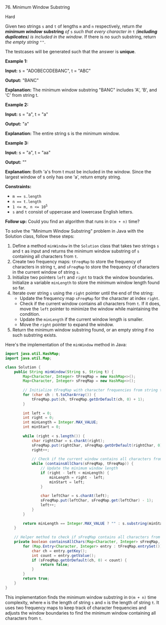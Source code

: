 76\. Minimum Window Substring

Hard

Given two strings `s` and `t` of lengths `m` and `n` respectively, return _the **minimum window**_ **substring** _of_ `s` _such that every character in_ `t` _(**including duplicates**) is included in the window_. If there is no such substring, return _the empty string_ `""`.

The testcases will be generated such that the answer is **unique**.

**Example 1:**

**Input:** s = "ADOBECODEBANC", t = "ABC"

**Output:** "BANC"

**Explanation:** The minimum window substring "BANC" includes 'A', 'B', and 'C' from string t. 

**Example 2:**

**Input:** s = "a", t = "a"

**Output:** "a"

**Explanation:** The entire string s is the minimum window. 

**Example 3:**

**Input:** s = "a", t = "aa"

**Output:** ""

**Explanation:** Both 'a's from t must be included in the window. Since the largest window of s only has one 'a', return empty string. 

**Constraints:**

*   `m == s.length`
*   `n == t.length`
*   <code>1 <= m, n <= 10<sup>5</sup></code>
*   `s` and `t` consist of uppercase and lowercase English letters.

**Follow up:** Could you find an algorithm that runs in `O(m + n)` time?

To solve the "Minimum Window Substring" problem in Java with the Solution class, follow these steps:

1. Define a method `minWindow` in the `Solution` class that takes two strings `s` and `t` as input and returns the minimum window substring of `s` containing all characters from `t`.
2. Create two frequency maps: `tFreqMap` to store the frequency of characters in string `t`, and `sFreqMap` to store the frequency of characters in the current window of string `s`.
3. Initialize two pointers `left` and `right` to track the window boundaries. Initialize a variable `minLength` to store the minimum window length found so far.
4. Iterate over string `s` using the `right` pointer until the end of the string:
   - Update the frequency map `sFreqMap` for the character at index `right`.
   - Check if the current window contains all characters from `t`. If it does, move the `left` pointer to minimize the window while maintaining the condition.
   - Update the `minLength` if the current window length is smaller.
   - Move the `right` pointer to expand the window.
5. Return the minimum window substring found, or an empty string if no such substring exists.

Here's the implementation of the `minWindow` method in Java:

```java
import java.util.HashMap;
import java.util.Map;

class Solution {
    public String minWindow(String s, String t) {
        Map<Character, Integer> tFreqMap = new HashMap<>();
        Map<Character, Integer> sFreqMap = new HashMap<>();
        
        // Initialize tFreqMap with character frequencies from string t
        for (char ch : t.toCharArray()) {
            tFreqMap.put(ch, tFreqMap.getOrDefault(ch, 0) + 1);
        }
        
        int left = 0;
        int right = 0;
        int minLength = Integer.MAX_VALUE;
        int minStart = 0;
        
        while (right < s.length()) {
            char rightChar = s.charAt(right);
            sFreqMap.put(rightChar, sFreqMap.getOrDefault(rightChar, 0) + 1);
            right++;
            
            // Check if the current window contains all characters from t
            while (containsAllChars(sFreqMap, tFreqMap)) {
                // Update the minimum window length
                if (right - left < minLength) {
                    minLength = right - left;
                    minStart = left;
                }
                
                char leftChar = s.charAt(left);
                sFreqMap.put(leftChar, sFreqMap.get(leftChar) - 1);
                left++;
            }
        }
        
        return minLength == Integer.MAX_VALUE ? "" : s.substring(minStart, minStart + minLength);
    }
    
    // Helper method to check if sFreqMap contains all characters from tFreqMap
    private boolean containsAllChars(Map<Character, Integer> sFreqMap, Map<Character, Integer> tFreqMap) {
        for (Map.Entry<Character, Integer> entry : tFreqMap.entrySet()) {
            char ch = entry.getKey();
            int count = entry.getValue();
            if (sFreqMap.getOrDefault(ch, 0) < count) {
                return false;
            }
        }
        return true;
    }
}
```

This implementation finds the minimum window substring in `O(m + n)` time complexity, where `m` is the length of string `s` and `n` is the length of string `t`. It uses two frequency maps to keep track of character frequencies and adjusts the window boundaries to find the minimum window containing all characters from `t`.
